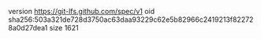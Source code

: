 version https://git-lfs.github.com/spec/v1
oid sha256:503a321de728d3750ac63daa93229c62e5b82966c2419213f822728a0d27dea1
size 1621
